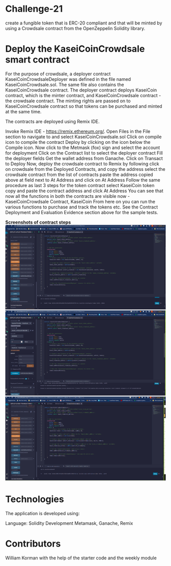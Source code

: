 # Challenge-21
create a fungible token that is ERC-20 compliant and that will be minted by using a Crowdsale contract from the OpenZeppelin Solidity library.

# Deploy the KaseiCoinCrowdsale smart contract
For the purpose of crowdsale, a deployer contract KaseiCoinCrowdsaleDeployer was defined in the file named KaseiCoinCrowdsale.sol. The same file also contains the KaseiCoinCrowdsale contract. The deployer contract deploys KaseiCoin contract, which is the minter contract, and KaseiCoinCrowdsale contract - the crowdsale contract. The minting rights are passed on to KaseiCoinCrowdsale contract so that tokens can be purchased and minted at the same time.

The contracts are deployed using Remix IDE.

Invoke Remix IDE - https://remix.ethereum.org/.
Open Files in the File section to navigate to and select KaseiCoinCrowdsale.sol
Click on compile icon to compile the contract
Deploy by clicking on the icon below the Compile icon.
Now click to the Metmask (fox) sign and select the account for deployment
Click on the Contract list to select the deployer contract
Fill the deployer fields
Get the wallet address from Ganache.
Click on Transact to Deploy
Now, deploy the crowdsale contract to Remix by following
click on crowdsale from the Deployed Contracts, and copy the address
select the crowdsale contract from the list of contracts
paste the address copied above at field next to At Address and click on At Address
Follow the same procedure as last 3 steps for the token contract
select KaseiCoin token
copy and paste the contract address and click At Address
You can see that now all the functions in both the contracts are visible now - KaseiCoinCrowdsale Contract, KaseiCoin
From here on you can run the various functions to purchase and track the tokens etc. See the Contract Deployment and Evaluation Evidence section above for the sample tests.

**Screenshots of contract steps**
![Image 4](https://github.com/Willykman/Challenge-21/blob/main/Image%204.png?raw=true)
![Image 5](https://github.com/Willykman/Challenge-21/blob/main/Image%205.png?raw=true)
![Image 6](https://github.com/Willykman/Challenge-21/blob/main/Image%206.png?raw=true)
# Technologies
The application is developed using:

Language: Solidity
Development Metamask, Ganache, Remix

# Contributors
William Korman with the help of the starter code and the weekly module
